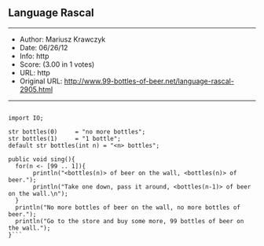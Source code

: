 
## Language Rascal ##
---
- Author: Mariusz Krawczyk
- Date: 06/26/12
- Info: http
- Score:  (3.00 in 1 votes)
- URL: http
- Original URL: http://www.99-bottles-of-beer.net/language-rascal-2905.html
---

```module demo::basic::Bottles

import IO;

str bottles(0)     = "no more bottles"; 
str bottles(1)     = "1 bottle";
default str bottles(int n) = "<n> bottles"; 

public void sing(){ 
  for(n <- [99 .. 1]){
       println("<bottles(n)> of beer on the wall, <bottles(n)> of beer.");
       println("Take one down, pass it around, <bottles(n-1)> of beer on the wall.\n");
  }  
  println("No more bottles of beer on the wall, no more bottles of beer.");
  println("Go to the store and buy some more, 99 bottles of beer on the wall.");
}```